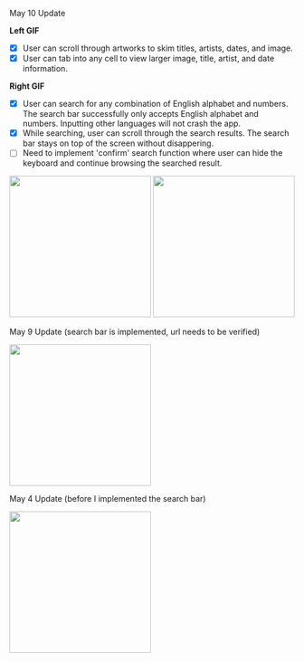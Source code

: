 May 10 Update

**Left GIF**

- [x] User can scroll through artworks to skim titles, artists, dates, and image. 
- [x] User can tab into any cell to view larger image, title, artist, and date information. 

**Right GIF**

- [x] User can search for any combination of English alphabet and numbers. The search bar successfully only accepts English alphabet and numbers. Inputting other languages will not crash the app. 
- [x] While searching, user can scroll through the search results. The search bar stays on top of the screen without disappering. 
- [ ] Need to implement 'confirm' search function where user can hide the keyboard and continue browsing the searched result.  

<img src="https://recordit.co/MqmKkoaMC9.gif" width=250> <img src="https://recordit.co/5YNJ1EPOuM.gif" width=250>

May 9 Update (search bar is implemented, url needs to be verified) 

<img src="https://recordit.co/Un8wplnnpd.gif" width=250><br>

May 4 Update (before I implemented the search bar) 

<img src="https://recordit.co/uDXXe7EXCO.gif" width=250><br>
